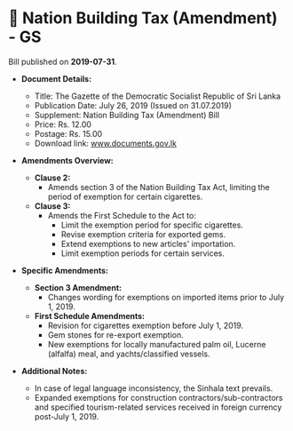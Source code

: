 # 📄  Nation Building Tax (Amendment) - GS

Bill published on **2019-07-31**.

- **Document Details:**
  - Title: The Gazette of the Democratic Socialist Republic of Sri Lanka
  - Publication Date: July 26, 2019 (Issued on 31.07.2019)
  - Supplement: Nation Building Tax (Amendment) Bill
  - Price: Rs. 12.00
  - Postage: Rs. 15.00
  - Download link: www.documents.gov.lk

- **Amendments Overview:**
  - **Clause 2:** 
    - Amends section 3 of the Nation Building Tax Act, limiting the period of exemption for certain cigarettes.
  - **Clause 3:** 
    - Amends the First Schedule to the Act to:
      - Limit the exemption period for specific cigarettes.
      - Revise exemption criteria for exported gems.
      - Extend exemptions to new articles' importation.
      - Limit exemption periods for certain services.

- **Specific Amendments:**
  - **Section 3 Amendment:**
    - Changes wording for exemptions on imported items prior to July 1, 2019.
  - **First Schedule Amendments:**
    - Revision for cigarettes exemption before July 1, 2019.
    - Gem stones for re-export exemption.
    - New exemptions for locally manufactured palm oil, Lucerne (alfalfa) meal, and yachts/classified vessels.

- **Additional Notes:**
  - In case of legal language inconsistency, the Sinhala text prevails.
  - Expanded exemptions for construction contractors/sub-contractors and specified tourism-related services received in foreign currency post-July 1, 2019.
